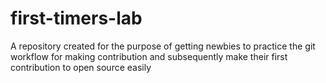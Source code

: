 # first-timers-lab
A repository created for the purpose of getting newbies to practice the git workflow for making contribution and subsequently make their first contribution to open source easily
